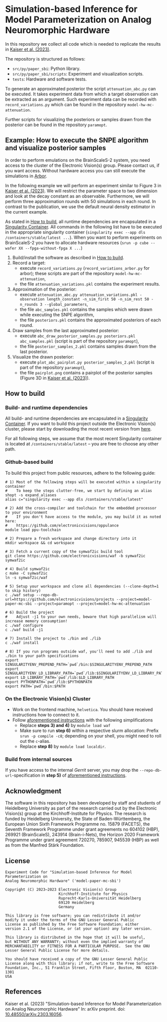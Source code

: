 # Simulation-based Inference for Model Parameterization on Analog Neuromorphic Hardware

In this repository we collect all code which is needed to replicate the results in [Kaiser et al. (2023)](#Kaiser2023simulation).

The repository is structured as follows:
- `src/py/paper_sbi`: Python library.
- `src/py/paper_sbi/scripts`: Experiment and visualization scripts.
- `tests`: Hardware and software tests.

To generate an approximated posterior the script `attenuation_abc.py` can be executed.
It takes experiment data from which a target observation can be extracted as an argument.
Such experiment data can be recorded with `record_variations.py` which can be found in the repository `model-hw-mc-attenuation`.

Further scripts for visualizing the posteriors or samples drawn from the posterior can be found in the repository `paramopt`.

## Example: How to execute the SNPE algorithm and visualize posterior samples
In order to perform emulations on the BrainScaleS-2 system, you need access to the cluster of the Electronic Vision(s) group.
Please contact us, if you want access.
Without hardware access you can still execute the simulations in [Arbor](https://arbor-sim.org/).

In the following example we will perform an experiment similar to Figure 3 in [Kaiser et al. (2023)](#Kaiser2023simulation).
We will restrict the parameter space to two dimension and look at the decay constant as an observable.
Furthermore, we will perform three approximation rounds with 50 simulations in each round.
In contrast to the publication, we use the default neural density estimator in the current example.

As stated in [How to build](#build-and-runtime-dependencies), all runtime dependencies are encapsulated in a [Singularity Container](https://sylabs.io/docs/).
All commands in the following list have to be executed in the appropriate singularity container (`singularity exec --app dls /containers/stable/latest ...`).
When you want to perform experiments on BrainScaleS-2 you have to allocate hardware resources (`srun -p cube --wafer XX --fpga-without-fpga X ...`)

1. Build/install the software as described in [How to build](#how-to-build).
1. Record a target:
    - execute `record_variations.py` (`record_variations_arbor.py` for arbor); these scripts are part of the repository `model-hw-mc-attenuation`,
    - the file `attenuation_variations.pkl` contains the experiment results.
1. Approximation of the posterior:
    - execute `attenuation_abc.py attenuation_variations.pkl -observation length_constant -n_sim_first 50 -n_sim_rest 50 -n_rounds 3 --global_parameters`,
    - the file `abc_samples.pkl` contains the samples which were drawn while executing the SNPE algorithm,
    - the file `posteriors.pkl` contains the approximated posteriors of each round.
1. Draw samples from the last approximated posterior:
    - execute `abc_draw_posterior_samples.py posteriors.pkl abc_samples.pkl` (script is part of the repository `paramopt`),
    - the file `posterior_samples_2.pkl` contains samples drawn from the last posterior.
1. Visualize the drawn posterior:
    - execute `plot_abc_pairplot.py posterior_samples_2.pkl` (script is part of the repository `paramopt`),
    - the file `pairplot.png` contains a pairplot of the posterior samples (Figure 3D in [Kaiser et al. (2023)](#Kaiser2023simulation)).


## How to build
### Build- and runtime dependencies
All build- and runtime dependencies are encapsulated in a [Singularity Container](https://sylabs.io/docs/).
If you want to build this project outside the Electronic Vision(s) cluster, please start by downloading the most recent version from [here](https://openproject.bioai.eu/containers/).

For all following steps, we assume that the most recent Singularity container is located at `/containers/stable/latest` – you are free to choose any other path.

### Github-based build
To build this project from public resources, adhere to the following guide:

```shell
# 1) Most of the following steps will be executed within a singularity container
#    To keep the steps clutter-free, we start by defining an alias
shopt -s expand_aliases
alias c="singularity exec --app dls /containers/stable/latest"

# 2) Add the cross-compiler and toolchain for the embedded processor to your environment
#    If you don't have access to the module, you may build it as noted here:
#    https://github.com/electronicvisions/oppulance
module load ppu-toolchain

# 2) Prepare a fresh workspace and change directory into it
mkdir workspace && cd workspace

# 3) Fetch a current copy of the symwaf2ic build tool
git clone https://github.com/electronicvisions/waf -b symwaf2ic symwaf2ic

# 4) Build symwaf2ic
c make -C symwaf2ic
ln -s symwaf2ic/waf

# 5) Setup your workspace and clone all dependencies (--clone-depth=1 to skip history)
c ./waf setup --repo-db-url=https://github.com/electronicvisions/projects --project=model-paper-mc-sbi --project=paramopt --project=model-hw-mc-attenuation

# 6) Build the project
#    Adjust -j1 to your own needs, beware that high parallelism will increase memory consumption!
c ./waf configure
c ./waf build -j1

# 7) Install the project to ./bin and ./lib
c ./waf install

# 8) If you run programs outside waf, you'll need to add ./lib and ./bin to your path specifications
export SINGULARITYENV_PREPEND_PATH=`pwd`/bin:$SINGULARITYENV_PREPEND_PATH
export SINGULARITYENV_LD_LIBRARY_PATH=`pwd`/lib:$SINGULARITYENV_LD_LIBRARY_PATH
export LD_LIBRARY_PATH=`pwd`/lib:$LD_LIBRARY_PATH
export PYTHONPATH=`pwd`/lib:$PYTHONPATH
export PATH=`pwd`/bin:$PATH
```

### On the Electronic Vision(s) Cluster

* Work on the frontend machine, `helvetica`. You should have received instructions how to connect to it.
* Follow [aforementioned instructions](#github-based-build) with the following simplifications
  * Replace **steps 3) and 4)** by `module load waf`
  * Make sure to run **step 6)** within a respective slurm allocation: Prefix `srun -p compile -c8`; depending on your shell, you might need to roll out the `c`-alias.
  * Replace **step 8)** by `module load localdir`.

### Build from internal sources

If you have access to the internal *Gerrit* server, you may drop the `--repo-db-url`-specification in **step 5)** of [aforementioned instructions](#github-based-build).

## Acknowledgment
The software in this repository has been developed by staff and students
of Heidelberg University as part of the research carried out by the
Electronic Vision(s) group at the Kirchhoff-Institute for Physics.
The research is funded by Heidelberg University, the State of
Baden-Württemberg, the European Union Sixth Framework Programme no.
15879 (FACETS), the Seventh Framework Programme under grant agreements
no 604102 (HBP), 269921 (BrainScaleS), 243914 (Brain-i-Nets), the
Horizon 2020 Framework Programme under grant agreement 720270, 785907, 945539 (HBP) as
well as from the Manfred Stärk Foundation.

## License
```
Experiment Code for "Simulation-based Inference for Model Parameterization on 
Analog Neuromorphic Hardware" ('model-paper-mc-sbi')

Copyright (C) 2023–2023 Electronic Vision(s) Group
                        Kirchhoff-Institute for Physics
                        Ruprecht-Karls-Universität Heidelberg
                        69120 Heidelberg
                        Germany

This library is free software; you can redistribute it and/or
modify it under the terms of the GNU Lesser General Public
License as published by the Free Software Foundation; either
version 2.1 of the License, or (at your option) any later version.

This library is distributed in the hope that it will be useful,
but WITHOUT ANY WARRANTY; without even the implied warranty of
MERCHANTABILITY or FITNESS FOR A PARTICULAR PURPOSE.  See the GNU
Lesser General Public License for more details.

You should have received a copy of the GNU Lesser General Public
License along with this library; if not, write to the Free Software
Foundation, Inc., 51 Franklin Street, Fifth Floor, Boston, MA  02110-1301
USA
```

## References
<a id="Kaiser2023simulation">Kaiser et al. (2023)</a> 
"Simulation-based Inference for Model Parameterization on Analog Neuromorphic Hardware"
In: arXiv preprint. doi: [10.48550/arXiv.2303.16056](https://doi.org/10.48550/arXiv.2303.16056).
